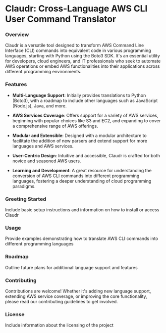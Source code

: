 # Claudr: Cross-Language AWS CLI User Command Translator 

### Overview 

Claudr is a versatile tool designed to transform AWS Command Line Interface (CLI) commands into equivalent code in various programming languages, starting with Python using the Boto3 SDK. It's an essential utility for developers, cloud engineers, and IT professionals who seek to automate AWS operations or embed AWS functionalities into their applications across different programming environments.

### Features 

- **Multi-Language Support**: Initially provides translations to Python (Boto3), with a roadmap to include other languages such as JavaScript (Node.js), Java, and more.

- **AWS Services Coverage**: Offers support for a variety of AWS services, beginning with popular choices like S3 and EC2, and expanding to cover a comprehensive range of AWS offerings.

- **Modular and Extensible**: Designed with a modular architecture to facilitate the addition of new parsers and extend support for more languages and AWS services.

- **User-Centric Design**: Intuitive and accessible, Claudr is crafted for both novice and seasoned AWS users.

-  **Learning and Development**: A great resource for understanding the conversion of AWS CLI commands into different programming languages, fostering a deeper understanding of cloud programming paradigms.
 
### Greeting Started 

Include basic setup instructions and information on how to install or access Claudr

### Usage

Provide examples demonstrating how to translate AWS CLI commands into different programming languages

### Roadmap

Outline future plans for additional language support and features

### Contributing 

Contributions are welcome! Whether it's adding new language support, extending AWS service coverage, or improving the core functionality, please read our contributing guidelines to get involved.

### License

Include information about the licensing of the project